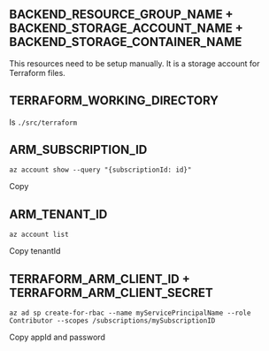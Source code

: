 ## BACKEND_RESOURCE_GROUP_NAME + BACKEND_STORAGE_ACCOUNT_NAME + BACKEND_STORAGE_CONTAINER_NAME
This resources need to be setup manually. It is a storage account for Terraform files.

## TERRAFORM_WORKING_DIRECTORY

Is `./src/terraform`

## ARM_SUBSCRIPTION_ID

```
az account show --query "{subscriptionId: id}"
```

Copy

## ARM_TENANT_ID

```
az account list 
```

Copy tenantId

## TERRAFORM_ARM_CLIENT_ID + TERRAFORM_ARM_CLIENT_SECRET

```
az ad sp create-for-rbac --name myServicePrincipalName --role Contributor --scopes /subscriptions/mySubscriptionID
```

Copy appId and password